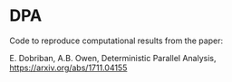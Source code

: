 # DPA
Code to reproduce computational results from the paper:

E. Dobriban, A.B. Owen, Deterministic Parallel Analysis, https://arxiv.org/abs/1711.04155

